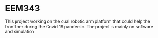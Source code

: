 # EEM343
This project working on the dual robotic arm platform that could help the frontliner during the Covid 19 pandemic. The project is mainly on software and simulation

